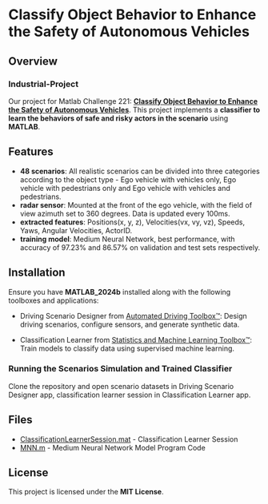 # Classify Object Behavior to Enhance the Safety of Autonomous Vehicles

## Overview
### Industrial-Project
Our project for Matlab Challenge 221: [**Classify Object Behavior to Enhance the Safety of Autonomous Vehicles**](https://github.com/mathworks/MATLAB-Simulink-Challenge-Project-Hub/blob/main/projects/Classify%20Object%20Behavior%20to%20Enhance%20the%20Safety%20of%20Autonomous%20Vehicles/README.md). This project implements a **classifier to learn the behaviors of safe and risky actors in the scenario** using **MATLAB**. 

## Features
- **48 scenarios**: All realistic scenarios can be divided into three categories according to the object type - Ego vehicle with vehicles only, Ego vehicle with pedestrians only and Ego vehicle with vehicles and pedestrians.
- **radar sensor**: Mounted at the front of the ego vehicle, with the field of view azimuth set to 360 degrees. Data is updated every 100ms.
- **extracted features**: Positions(x, y, z), Velocities(vx, vy, vz), Speeds, Yaws, Angular Velocities, ActorID.
- **training model**: Medium Neural Network, best performance, with accuracy of 97.23% and 86.57% on validation and test sets respectively.

## Installation
Ensure you have **MATLAB_2024b** installed along with the following toolboxes and applications:

- Driving Scenario Designer from [Automated Driving Toolbox™](https://www.mathworks.com/products/automated-driving.html): Design driving scenarios, configure sensors, and generate synthetic data.
    
- Classification Learner from [Statistics and Machine Learning Toolbox™](https://www.mathworks.com/products/statistics.html): Train models to classify data using supervised machine learning.

### Running the Scenarios Simulation and Trained Classifier
Clone the repository and open scenario datasets in Driving Scenario Designer app, classification learner session in Classification Learner app.

## Files
- [ClassificationLearnerSession.mat](https://github.com/zly9604/Industrial-Project/blob/main/ClassificationLearnerSession.mat) - Classification Learner Session
- [MNN.m](https://github.com/zly9604/Industrial-Project/blob/main/MNN.m) - Medium Neural Network Model Program Code

## License
This project is licensed under the **MIT License**.
